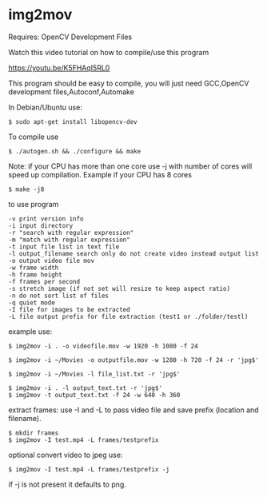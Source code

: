 # img2mov

Requires: OpenCV Development Files

Watch this video tutorial on how to compile/use this program

https://youtu.be/K5FHAqI5RL0

This program should be easy to compile, you will just need GCC,OpenCV development files,Autoconf,Automake

In Debian/Ubuntu use:

	$ sudo apt-get install libopencv-dev

To compile use

	$ ./autogen.sh && ./configure && make 

Note: if your CPU has more than one core use -j with number of cores will speed up compilation. Example if your CPU has 8 cores
	
	$ make -j8
	
to use program

	-v print version info
	-i input directory
	-r "search with regular expression"
	-m "match with regular expression"
	-t input file list in text file
	-l output_filename search only do not create video instead output list
	-o output video file mov
	-w frame width
	-h frame height
	-f frames per second
	-s stretch image (if not set will resize to keep aspect ratio)
	-n do not sort list of files
	-q quiet mode
	-I file for images to be extracted
	-L file output prefix for file extraction (test1 or ./folder/testl)
	
example use:

	$ img2mov -i . -o videofile.mov -w 1920 -h 1080 -f 24 
	
	$ img2mov -i ~/Movies -o outputfile.mov -w 1280 -h 720 -f 24 -r 'jpg$'

	$ img2mov -i ~/Movies -l file_list.txt -r 'jpg$'

	$ img2mov -i . -l output_text.txt -r 'jpg$'
	$ img2mov -t output_text.txt -f 24 -w 640 -h 360 
	
extract frames: use -I and -L to pass video file and save prefix (location and filename). 

	$ mkdir frames
	$ img2mov -I test.mp4 -L frames/testprefix

optional convert video to jpeg use:

	$ img2mov -I test.mp4 -L frames/testprefix -j 

if -j is not present it defaults to png.




